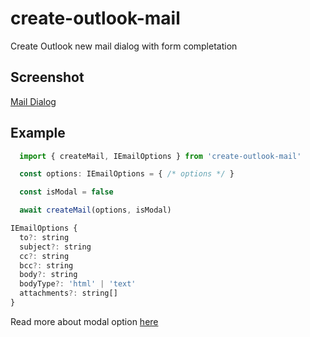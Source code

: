 # create-outlook-mail

Create Outlook new mail dialog with form completation

## Screenshot

[Mail Dialog](.github/scheenshot.png)

## Example

```jsx
  import { createMail, IEmailOptions } from 'create-outlook-mail'

  const options: IEmailOptions = { /* options */ }

  const isModal = false

  await createMail(options, isModal) 
```

```jsx
IEmailOptions {
  to?: string
  subject?: string
  cc?: string
  bcc?: string
  body?: string
  bodyType?: 'html' | 'text'
  attachments?: string[]
}
```

Read more about modal option [here](https://docs.microsoft.com/pt-br/dotnet/api/microsoft.office.interop.outlook._mailitem.display?view=outlook-pia)
